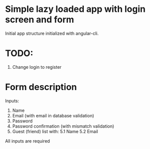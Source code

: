 # Simple lazy loaded app with login screen and form

Initial app structure initialized with angular-cli.

# TODO:
1. Change login to register

# Form description

Inputs:

1. Name
2. Email (with email in database validation)
3. Password
4. Password confirmation (with mismatch validation)
5. Guest (friend) list with:
	5.1 Name
	5.2 Email

All inputs are required
